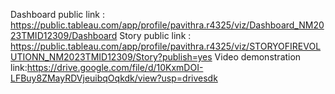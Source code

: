 Dashboard public link : https://public.tableau.com/app/profile/pavithra.r4325/viz/Dashboard_NM2023TMID12309/Dashboard
Story public link : https://public.tableau.com/app/profile/pavithra.r4325/viz/STORYOFIREVOLUTIONN_NM2023TMID12309/Story?publish=yes
Video demonstration link:https://drive.google.com/file/d/10KxmDOI-LFBuy8ZMayRDVjeuibqOqkdk/view?usp=drivesdk
